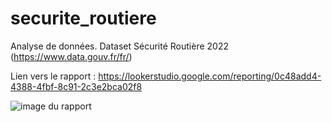 # securite_routiere
Analyse de données. Dataset Sécurité Routière 2022 (https://www.data.gouv.fr/fr/)

Lien vers le rapport : https://lookerstudio.google.com/reporting/0c48add4-4388-4fbf-8c91-2c3e2bca02f8

![image du rapport](/securite_routiere/Sécurité_routière_2022.png)

